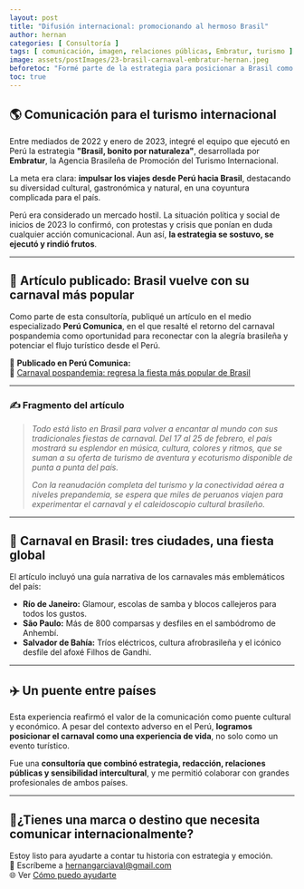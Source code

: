 ```yaml
---
layout: post
title: "Difusión internacional: promocionando al hermoso Brasil"
author: hernan
categories: [ Consultoría ]
tags: [ comunicación, imagen, relaciones públicas, Embratur, turismo ]
image: assets/postImages/23-brasil-carnaval-embratur-hernan.jpeg
beforetoc: "Formé parte de la estrategia para posicionar a Brasil como destino turístico en el Perú. Una experiencia vibrante en comunicación internacional."
toc: true
---
```


## 🌎 Comunicación para el turismo internacional

Entre mediados de 2022 y enero de 2023, integré el equipo que ejecutó en Perú la estrategia **"Brasil, bonito por naturaleza"**, desarrollada por **Embratur**, la Agencia Brasileña de Promoción del Turismo Internacional.

La meta era clara: **impulsar los viajes desde Perú hacia Brasil**, destacando su diversidad cultural, gastronómica y natural, en una coyuntura complicada para el país.

Perú era considerado un mercado hostil. La situación política y social de inicios de 2023 lo confirmó, con protestas y crisis que ponían en duda cualquier acción comunicacional. Aun así, **la estrategia se sostuvo, se ejecutó y rindió frutos**.

---

## 📰 Artículo publicado: Brasil vuelve con su carnaval más popular

Como parte de esta consultoría, publiqué un artículo en el medio especializado **Perú Comunica**, en el que resalté el retorno del carnaval pospandemia como oportunidad para reconectar con la alegría brasileña y potenciar el flujo turístico desde el Perú.

📄 **Publicado en Perú Comunica:**  
🔗 [Carnaval pospandemia: regresa la fiesta más popular de Brasil](https://perucomunica.com/2023/01/31/carnaval-pospandemia-regresa-la-fiesta-mas-popular-de-brasil/)

---

### ✍️ Fragmento del artículo

> *Todo está listo en Brasil para volver a encantar al mundo con sus tradicionales fiestas de carnaval. Del 17 al 25 de febrero, el país mostrará su esplendor en música, cultura, colores y ritmos, que se suman a su oferta de turismo de aventura y ecoturismo disponible de punta a punta del país.*  
>  
> *Con la reanudación completa del turismo y la conectividad aérea a niveles prepandemia, se espera que miles de peruanos viajen para experimentar el carnaval y el caleidoscopio cultural brasileño.*  

---

## 🥁 Carnaval en Brasil: tres ciudades, una fiesta global

El artículo incluyó una guía narrativa de los carnavales más emblemáticos del país:

- **Río de Janeiro:** Glamour, escolas de samba y blocos callejeros para todos los gustos.  
- **São Paulo:** Más de 800 comparsas y desfiles en el sambódromo de Anhembí.  
- **Salvador de Bahía:** Tríos eléctricos, cultura afrobrasileña y el icónico desfile del afoxé Filhos de Gandhi.

---

## ✈️ Un puente entre países

Esta experiencia reafirmó el valor de la comunicación como puente cultural y económico. A pesar del contexto adverso en el Perú, **logramos posicionar el carnaval como una experiencia de vida**, no solo como un evento turístico.

Fue una **consultoría que combinó estrategia, redacción, relaciones públicas y sensibilidad intercultural**, y me permitió colaborar con grandes profesionales de ambos países.

---

## 🤝¿Tienes una marca o destino que necesita comunicar internacionalmente?

Estoy listo para ayudarte a contar tu historia con estrategia y emoción.  
📩 Escríbeme a [hernangarciaval@gmail.com](mailto:hernangarciaval@gmail.com)  
🌐 Ver [Cómo puedo ayudarte](https://www.hernangarciaval.com/about/)
